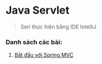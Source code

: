 # Java Servlet
> Seri thực hiện bằng IDE IntelliJ

### Danh sách các bài:
1. [Bắt đầu với Spring MVC](https://github.com/huyhuynh1905/StudyAndShare/tree/master/JavaServlet/BatDauVoiServlet)
